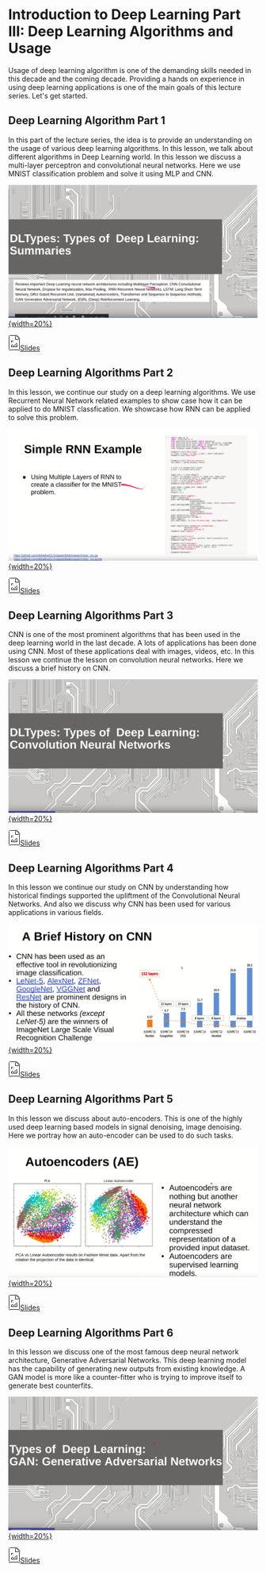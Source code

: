 # Introduction to Deep Learning Part III: Deep Learning Algorithms and Usage

Usage of deep learning algorithm is one of the demanding skills needed
in this decade and the coming decade. Providing a hands on experience in
using deep learning applications is one of the main goals of this
lecture series. Let's get started. 

## Deep Learning Algorithm Part 1

In this part of the lecture series, the idea is to provide an
understanding on the usage of various deep learning algorithms. In this
lesson, we talk about different algorithms in Deep Learning world. In
this lesson we discuss a multi-layer perceptron and convolutional neural
networks. Here we use MNIST classification problem and solve it using
MLP and CNN. 

[![Video](images/deeplearning/lectures/part3/dl-part-3-1.png){width=20%}](https://youtu.be/OLq0s-r4IDo?list=PLy0VLh_GFyz-5vdhC2NyDf5v2rfeh-cSa)

[![Image](images/presentation.png)Slides](https://drive.google.com/open?id=1sYRkiXhYU-qrXRlBW3ZQXwnNfmYuMHRlpRtfwZkiFTc)


## Deep Learning Algorithms Part 2

In this lesson, we continue our study on a deep learning algorithms. We
use Recurrent Neural Network related examples to show case how it can be
applied to do MNIST classfication. We showcase how RNN can be applied to
solve this problem. 

[![Video](images/deeplearning/lectures/part3/dl-part-3-2.png){width=20%}](https://youtu.be/0A4dnEMKuYU?list=PLy0VLh_GFyz-5vdhC2NyDf5v2rfeh-cSa)

[![Image](images/presentation.png)Slides](https://drive.google.com/open?id=1MMUErmadF8RTWPQY6xxuXhpchh6gczuYr6Z7znCQkbM)


## Deep Learning Algorithms Part 3

CNN is one of the most prominent algorithms that has been used in the
deep learning world in the last decade. A lots of applications has been
done using CNN. Most of these applications deal with images, videos,
etc. In this lesson we continue the lesson on convolution neural
networks. Here we discuss a brief history on CNN.

[![Video](images/deeplearning/lectures/part3/dl-part-3-3.png){width=20%}](https://youtu.be/KXFfKyDNhBE?list=PLy0VLh_GFyz-5vdhC2NyDf5v2rfeh-cSa)

[![Image](images/presentation.png)Slides](https://drive.google.com/open?id=1oedasSs6tBFLYyaskes0gZEhTz2Sva57Qb2Kv2ruiXU)


## Deep Learning Algorithms Part 4

In this lesson we continue our study on CNN by understanding how
historical findings supported the upliftment of the Convolutional Neural
Networks. And also we discuss why CNN has been used for various
applications in various fields. 

[![Video](images/deeplearning/lectures/part3/dl-part-3-4.png){width=20%}](https://youtu.be/hinOsG7eLRk?list=PLy0VLh_GFyz-5vdhC2NyDf5v2rfeh-cSa)

[![Image](images/presentation.png)Slides](https://drive.google.com/open?id=1N9V7ehwKuA2fZN-bGX6m-DLkeTBpNiYpZAGQu6IqkeU)


## Deep Learning Algorithms Part 5

In this lesson we discuss about auto-encoders. This is one of the highly
used deep learning based models in signal denoising, image denoising.
Here we portray how an auto-encoder can be used to do such tasks. 

[![Video](images/deeplearning/lectures/part3/dl-part-3-5.png){width=20%}](https://youtu.be/Q9Bl3QM5Img?list=PLy0VLh_GFyz-5vdhC2NyDf5v2rfeh-cSa)

[![Image](images/presentation.png)Slides](https://drive.google.com/open?id=1MoQQOb5a8ptUSLrBCm2dT8P0yrZat6beKv1CDjJn44I)


## Deep Learning Algorithms Part 6

In this lesson we discuss one of the most famous deep neural network
architecture, Generative Adversarial Networks. This deep learning model
has the capability of generating new outputs from existing knowledge. A
GAN model is more like a counter-fitter who is trying to improve itself
to generate best counterfits. 

[![Video](images/deeplearning/lectures/part3/dl-part-3-6.png){width=20%}](https://youtu.be/KwVpYp19fe8?list=PLy0VLh_GFyz-5vdhC2NyDf5v2rfeh-cSa)

[![Image](images/presentation.png)Slides](https://drive.google.com/open?id=1dHvLXgdjZLE-W-Ic0AdK-nYO9pvij4jcruHxTmNJx74)

